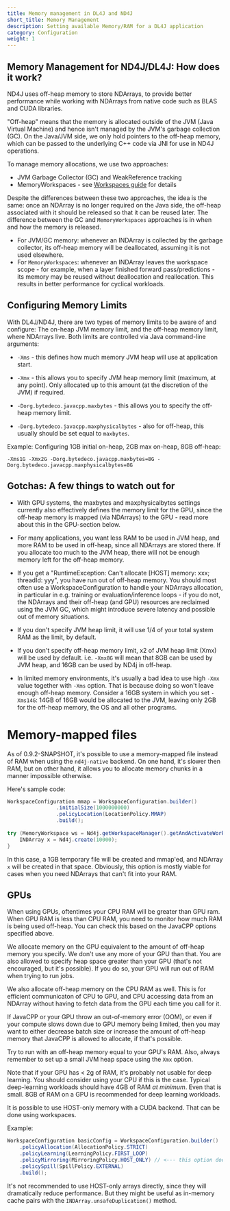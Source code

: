 ```yaml
---
title: Memory management in DL4J and ND4J
short_title: Memory Management
description: Setting available Memory/RAM for a DL4J application
category: Configuration
weight: 1
---
```


## Memory Management for ND4J/DL4J: How does it work?

ND4J uses off-heap memory to store NDArrays, to provide better performance while working with NDArrays from native code such as BLAS and CUDA libraries.

"Off-heap" means that the memory is allocated outside of the JVM (Java Virtual Machine) and hence isn't managed by the JVM's garbage collection (GC). On the Java/JVM side, we only hold pointers to the off-heap memory, which can be passed to the underlying C++ code via JNI for use in ND4J operations.

To manage memory allocations, we use two approaches:

- JVM Garbage Collector (GC) and WeakReference tracking
- MemoryWorkspaces - see [Workspaces guide](https://deeplearning4j.org/workspaces) for details

Despite the differences between these two approaches, the idea is the same: once an NDArray is no longer required on the Java side, the off-heap associated with it should be released so that it can be reused later. The difference between the GC and `MemoryWorkspaces` approaches is in when and how the memory is released.

- For JVM/GC memory: whenever an INDArray is collected by the garbage collector, its off-heap memory will be deallocated, assuming it is not used elsewhere.
- For `MemoryWorkspaces`: whenever an INDArray leaves the workspace scope - for example, when a layer finished forward pass/predictions - its memory may be reused without deallocation and reallocation. This results in better performance for cyclical workloads.

## Configuring Memory Limits

With DL4J/ND4J, there are two types of memory limits to be aware of and configure: The on-heap JVM memory limit, and the off-heap memory limit, where NDArrays live. Both limits are controlled via Java command-line arguments:

* `-Xms` - this defines how much memory JVM heap will use at application start.

* `-Xmx` - this allows you to specify JVM heap memory limit (maximum, at any point). Only allocated up to this amount (at the discretion of the JVM) if required.

* `-Dorg.bytedeco.javacpp.maxbytes`  - this allows you to specify the off-heap memory limit.

* `-Dorg.bytedeco.javacpp.maxphysicalbytes` - also for off-heap, this usually should be set equal to `maxbytes`.

Example: Configuring 1GB initial on-heap, 2GB max on-heap, 8GB off-heap:

```shell
-Xms1G -Xmx2G -Dorg.bytedeco.javacpp.maxbytes=8G -Dorg.bytedeco.javacpp.maxphysicalbytes=8G
```

## Gotchas: A few things to watch out for

* With GPU systems, the maxbytes and maxphysicalbytes settings currently also effectively defines the memory limit for the GPU, since the off-heap memory is mapped (via NDArrays) to the GPU - read more about this in the GPU-section below.

* For many applications, you want less RAM to be used in JVM heap, and more RAM to be used in off-heap, since all NDArrays are stored there. If you allocate too much to the JVM heap, there will not be enough memory left for the off-heap memory.

* If you get a "RuntimeException: Can't allocate [HOST] memory: xxx; threadId: yyy", you have run out of off-heap memory. You should most often use a WorkspaceConfiguration to handle your NDArrays allocation, in particular in e.g. training or evaluation/inference loops - if you do not, the NDArrays and their off-heap (and GPU) resources are reclaimed using the JVM GC, which might introduce severe latency and possible out of memory situations.

* If you don't specify JVM heap limit, it will use 1/4 of your total system RAM as the limit, by default.

* If you don't specify off-heap memory limit, x2 of JVM heap limit (Xmx) will be used by default. i.e. `-Xmx8G` will mean that 8GB can be used by JVM heap, and 16GB can be used by ND4j in off-heap.

* In limited memory environments, it's usually a bad idea to use high `-Xmx` value together with `-Xms` option. That is because doing so won't leave enough off-heap memory. Consider a 16GB system in which you set `-Xms14G`: 14GB of 16GB would be allocated to the JVM, leaving only 2GB for the off-heap memory, the OS and all other programs.

# Memory-mapped files

As of 0.9.2-SNAPSHOT, it's possible to use a memory-mapped file instead of RAM when using the `nd4j-native` backend. On one hand, it's slower then RAM, but on other hand, it allows you to allocate memory chunks in a manner impossible otherwise.

Here's sample code:

```java
WorkspaceConfiguration mmap = WorkspaceConfiguration.builder()
                .initialSize(1000000000)
                .policyLocation(LocationPolicy.MMAP)
                .build();
                
try (MemoryWorkspace ws = Nd4j.getWorkspaceManager().getAndActivateWorkspace(mmap, "M2")) {
    INDArray x = Nd4j.create(10000);
}
``` 
In this case, a 1GB temporary file will be created and mmap'ed, and NDArray `x` will be created in that space. Obviously, this option is mostly viable for cases when you need NDArrays that can't fit into your RAM.

## GPUs

When using GPUs, oftentimes your CPU RAM will be greater than GPU ram. When GPU RAM is less than CPU RAM, you need to monitor how much RAM is being used off-heap. You can check this based on the JavaCPP options specified above.

We allocate memory on the GPU equivalent to the amount of off-heap memory you specify. We don't use any more of your GPU than that. You are also allowed to specify heap space greater than your GPU (that's not encouraged, but it's possible). If you do so, your GPU will run out of RAM when trying to run jobs.

We also allocate off-heap memory on the CPU RAM as well. This is for efficient communicaton of CPU to GPU, and CPU accessing data from an NDArray without having to fetch data from the GPU each time you call for it.

If JavaCPP or your GPU throw an out-of-memory error (OOM), or even if your compute slows down due to GPU memory being limited, then you may want to either decrease batch size or increase the amount of off-heap memory that JavaCPP is allowed to allocate, if that's possible.

Try to run with an off-heap memory equal to your GPU's RAM. Also, always remember to set up a small JVM heap space using the `Xmx` option.

Note that if your GPU has < 2g of RAM, it's probably not usable for deep learning. You should consider using your CPU if this is the case. Typical deep-learning workloads should have 4GB of RAM *at minimum*. Even that is small. 8GB of RAM on a GPU is recommended for deep learning workloads.

It is possible to use HOST-only memory with a CUDA backend. That can be done using workspaces.

Example:
```java
WorkspaceConfiguration basicConfig = WorkspaceConfiguration.builder()
    .policyAllocation(AllocationPolicy.STRICT)
    .policyLearning(LearningPolicy.FIRST_LOOP)
    .policyMirroring(MirroringPolicy.HOST_ONLY) // <--- this option does this trick
    .policySpill(SpillPolicy.EXTERNAL)
    .build();
```

It's not recommended to use HOST-only arrays directly, since they will dramatically reduce performance. But they might be useful as in-memory cache pairs with the `INDArray.unsafeDuplication()` method.